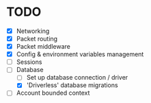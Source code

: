 # TODO
- [X] Networking
- [X] Packet routing
- [X] Packet middleware
- [X] Config & environment variables management
- [ ] Sessions
- [ ] Database
  - [ ] Set up database connection / driver
  - [X] 'Driverless' database migrations
- [ ] Account bounded context